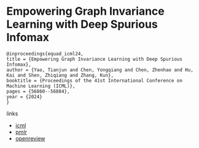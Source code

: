 # Empowering Graph Invariance Learning with Deep Spurious Infomax

```
@inproceedings{equad_icml24,
title = {Empowering Graph Invariance Learning with Deep Spurious Infomax},
author = {Yao, Tianjun and Chen, Yongqiang and Chen, Zhenhao and Hu, Kai and Shen, Zhiqiang and Zhang, Kun},
booktitle = {Proceedings of the 41st International Conference on Machine Learning (ICML)},
pages = {56860--56884},
year = {2024}
}
```

links
- [icml](https://icml.cc/Conferences/2024/Schedule?showEvent=32841)
- [pmlr](https://proceedings.mlr.press/v235/yao24a.html)
- [openreview](https://openreview.net/forum?id=u9oSQtujCF)
